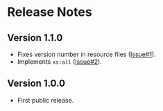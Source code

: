 # Release Notes

## Version 1.1.0

* Fixes version number in resource files ([Issue#1](https://github.com/nkutsche/xsd2svg/issues/1)).
* Implements `xs:all` ([Issue#2](https://github.com/nkutsche/xsd2svg/issues/2)).


## Version 1.0.0

* First public release.
